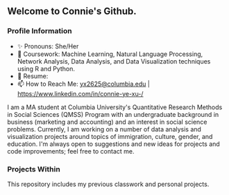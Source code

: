 ## Welcome to Connie's Github.

### Profile Information
- ✨ Pronouns: She/Her
- 📕 Coursework: Machine Learning, Natural Language Processing, Network Analysis, Data Analysis, and Data Visualization techniques using R and Python. 
- 📄 Resume:
- 📫 How to Reach Me: [yx2625@columbia.edu](mailto:yx2625@columbia.edu?) | https://www.linkedin.com/in/connie-ye-xu-/

I am a MA student at Columbia University's Quantitative Research Methods in Social Sciences (QMSS) Program with an undergraduate background in business (marketing and accounting) and an interest in social science problems. Currently, I am working on a number of data analysis and visualization projects around topics of immigration, culture, gender, and education. I'm always open to suggestions and new ideas for projects and code improvements; feel free to contact me. 

### Projects Within 
This repository includes my previous classwork and personal projects. 
